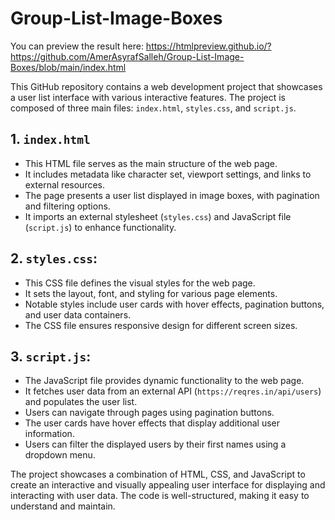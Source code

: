 # Group-List-Image-Boxes

You can preview the result here: https://htmlpreview.github.io/?https://github.com/AmerAsyrafSalleh/Group-List-Image-Boxes/blob/main/index.html

This GitHub repository contains a web development project that showcases a user list interface with various interactive features. The project is composed of three main files: `index.html`, `styles.css`, and `script.js`.

## 1. `index.html`
- This HTML file serves as the main structure of the web page.
- It includes metadata like character set, viewport settings, and links to external resources.
- The page presents a user list displayed in image boxes, with pagination and filtering options.
- It imports an external stylesheet (`styles.css`) and JavaScript file (`script.js`) to enhance functionality.

## 2. `styles.css`:
- This CSS file defines the visual styles for the web page.
- It sets the layout, font, and styling for various page elements.
- Notable styles include user cards with hover effects, pagination buttons, and user data containers.
- The CSS file ensures responsive design for different screen sizes.

## 3. `script.js`:
- The JavaScript file provides dynamic functionality to the web page.
- It fetches user data from an external API (`https://reqres.in/api/users`) and populates the user list.
- Users can navigate through pages using pagination buttons.
- The user cards have hover effects that display additional user information.
- Users can filter the displayed users by their first names using a dropdown menu.

The project showcases a combination of HTML, CSS, and JavaScript to create an interactive and visually appealing user interface for displaying and interacting with user data. The code is well-structured, making it easy to understand and maintain.
